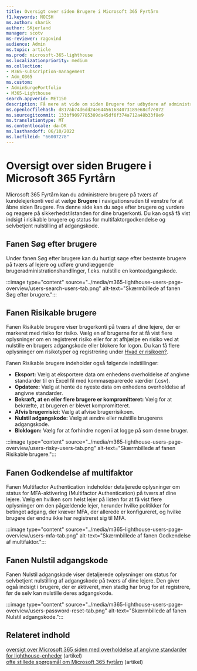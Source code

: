 ```yaml
---
title: Oversigt over siden Brugere i Microsoft 365 Fyrtårn
f1.keywords: NOCSH
ms.author: sharik
author: SKjerland
manager: scotv
ms-reviewer: ragovind
audience: Admin
ms.topic: article
ms.prod: microsoft-365-lighthouse
ms.localizationpriority: medium
ms.collection:
- M365-subscription-management
- Adm_O365
ms.custom:
- AdminSurgePortfolio
- M365-Lighthouse
search.appverid: MET150
description: Få mere at vide om siden Brugere for udbydere af administrerede tjenester ved hjælp af Microsoft 365 Lighthouse.
ms.openlocfilehash: d817ab74d6dd24e644561684073189e68cf7e072
ms.sourcegitcommit: 133bf9097785309da45df6f374a712a48b33f8e9
ms.translationtype: MT
ms.contentlocale: da-DK
ms.lasthandoff: 06/10/2022
ms.locfileid: "66007278"
---
```

# <a name="overview-of-the-users-page-in-microsoft-365-lighthouse"></a>Oversigt over siden Brugere i Microsoft 365 Fyrtårn 

Microsoft 365 Fyrtårn kan du administrere brugere på tværs af kundelejerkonti ved at vælge **Brugere** i navigationsruden til venstre for at åbne siden Brugere. Fra denne side kan du søge efter brugere og vurdere og reagere på sikkerhedstilstanden for dine brugerkonti. Du kan også få vist indsigt i risikable brugere og status for multifaktorgodkendelse og selvbetjent nulstilling af adgangskode.  
  
## <a name="search-users-tab"></a>Fanen Søg efter brugere  
  
Under fanen Søg efter brugere kan du hurtigt søge efter bestemte brugere på tværs af lejere og udføre grundlæggende brugeradministrationshandlinger, f.eks. nulstille en kontoadgangskode.

:::image type="content" source="../media/m365-lighthouse-users-page-overview/users-search-users-tab.png" alt-text="Skærmbillede af fanen Søg efter brugere.":::

## <a name="risky-users-tab"></a>Fanen Risikable brugere

Fanen Risikable brugere viser brugerkonti på tværs af dine lejere, der er markeret med risiko for risiko. Vælg en af brugerne for at få vist flere oplysninger om en registreret risiko eller for at afhjælpe en risiko ved at nulstille en brugers adgangskode eller blokere for logon. Du kan få flere oplysninger om risikotyper og registrering under [Hvad er risikoen?](/azure/active-directory/identity-protection/concept-identity-protection-risks).

Fanen Risikable brugere indeholder også følgende indstillinger:
- **Eksport:** Vælg at eksportere data om enhedens overholdelse af angivne standarder til en Excel fil med kommaseparerede værdier (.csv).
- **Opdatere:** Vælg at hente de nyeste data om enhedens overholdelse af angivne standarder.
- **Bekræft, at en eller flere brugere er kompromitteret:** Vælg for at bekræfte, at brugeren er blevet kompromitteret.
- **Afvis brugerrisici:** Vælg at afvise brugerrisikoen.  
- **Nulstil adgangskode:** Vælg at ændre eller nulstille brugerens adgangskode.
- **Bloklogon:** Vælg for at forhindre nogen i at logge på som denne bruger.

:::image type="content" source="../media/m365-lighthouse-users-page-overview/users-risky-users-tab.png" alt-text="Skærmbillede af fanen Risikable brugere.":::

## <a name="multifactor-authentication-tab"></a>Fanen Godkendelse af multifaktor

Fanen Multifactor Authentication indeholder detaljerede oplysninger om status for MFA-aktivering (Multifactor Authentication) på tværs af dine lejere. Vælg en hvilken som helst lejer på listen for at få vist flere oplysninger om den pågældende lejer, herunder hvilke politikker for betinget adgang, der kræver MFA, der allerede er konfigureret, og hvilke brugere der endnu ikke har registreret sig til MFA.

:::image type="content" source="../media/m365-lighthouse-users-page-overview/users-mfa-tab.png" alt-text="Skærmbillede af fanen Godkendelse af multifaktor.":::

## <a name="password-reset-tab"></a>Fanen Nulstil adgangskode

Fanen Nulstil adgangskode viser detaljerede oplysninger om status for selvbetjent nulstilling af adgangskode på tværs af dine lejere. Den giver også indsigt i brugere, der er aktiveret, men stadig har brug for at registrere, før de selv kan nulstille deres adgangskode.

:::image type="content" source="../media/m365-lighthouse-users-page-overview/users-password-reset-tab.png" alt-text="Skærmbillede af fanen Nulstil adgangskode.":::

## <a name="related-content"></a>Relateret indhold

[oversigt over Microsoft 365 siden med overholdelse af angivne standarder for lighthouse-enheder](m365-lighthouse-device-compliance-page-overview.md) (artikel)\
[ofte stillede spørgsmål om Microsoft 365 fyrtårn](m365-lighthouse-faq.yml) (artikel)
